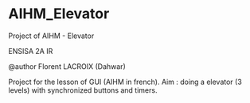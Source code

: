 AIHM_Elevator
=============

Project of AIHM - Elevator

ENSISA 2A IR

@author Florent LACROIX (Dahwar)

Project for the lesson of GUI (AIHM in french). Aim : doing a elevator (3 levels) with synchronized buttons and timers.
